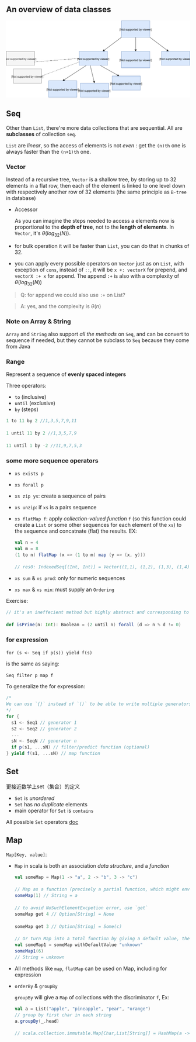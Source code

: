 ## An overview of data classes

![data](../assets/data-diagram.svg)

## Seq

Other than `List`, there're more data collections that are sequential. All are **subclasses** of collection `seq`.

`List` are *linear*, so the access of elements is not *even* : get the `(n)th` one is always faster than the `(n+1)th` one.

### Vector
Instead of a recursive tree, `Vector` is a shallow tree, by storing up to 32 elements in a flat row, then each of the element is linked to one level down with respectively another row of 32 elements (the same principle as `B-tree` in database)

- Accessor

  As you can imagine the steps needed to access a elements now is proportional to the **depth of tree**, not to the **length of elements**. In `Vector`, it's $\theta(log_{32}(N))$.

- for bulk operation it will be faster than `List`, you can do that in chunks of 32.

- you can apply every possible operators on `Vector` just as on `List`, with exception of `cons`, instead of `::`, it will be `x +: vectorX` for prepend, and `vectorX :+ x` for append. The append `:+` is also with a complexity of $\theta(log_{32}(N))$

> Q: for append we could also use `:+` on List? 

> A: yes, and the complexity is $\theta(n)$

### Note on Array & String
`Array` and `String` also support *all the methods* on `Seq`, and can be convert to sequence if needed, but they cannot be subclass to `Seq` because they come from Java

### Range

Represent a sequence of **evenly spaced integers**

Three operators:
- `to` (inclusive)
- `until` (exclusive)
- `by` (steps)

```scala
1 to 11 by 2 //1,3,5,7,9,11

1 until 11 by 2 //1,3,5,7,9

11 until 1 by -2 //11,9,7,5,3
```

### some more sequence operators
- `xs exists p`
- `xs forall p`
- `xs zip ys`: create a sequence of pairs
- `xs unzip`: if `xs` is a pairs sequence
- `xs flatMap f`: apply *collection-valued function* `f` (so this function could create a `List` or some other sequences for each element of the `xs`) to the sequence and concatnate (flat) the results. EX:

  ```scala
  val n = 4
  val m = 8
  (1 to n) flatMap (x => (1 to m) map (y => (x, y)))

  // res0: IndexedSeq[(Int, Int)] = Vector((1,1), (1,2), (1,3), (1,4), (1,5), (1,6), (1,7), (1,8), (2,1), (2,2), (2,3), (2,4), (2,5), (2,6), (2,7), (2,8), (3,1), (3,2), (3,3), (3,4), (3,5), (3,6), (3,7), (3,8), (4,1), (4,2), (4,3), (4,4), (4,5), (4,6), (4,7), (4,8))
  ```

- `xs sum` & `xs prod`: only for numeric sequences
- `xs max` & `xs min`: must supply an `Ordering`

Exercise:

```scala
// it's an ineffecient method but highly abstract and corresponding to math definition

def isPrime(n: Int): Boolean = (2 until n) forall (d => n % d != 0)
```

### for expression
`for (s <- Seq if p(s)) yield f(s)`

is the same as saying: 

`Seq filter p map f`

To generalize the for expression:

```scala
/*
We can use `{}` instead of `()` to be able to write multiple generators in multiple lines
*/
for {
  s1 <- Seq1 // generator 1
  s2 <- Seq2 // generator 2
  ...
  sN <- SeqN // generator n
  if p(s1, ...sN) // filter/predict function (optional)
} yield f(s1, ...sN) // map function
```

## Set

更接近数学上set（集合）的定义

- `Set` is *unordered*
- `Set` has *no duplicate* elements
- main operator for `Set` is `contains`

All possible `Set` operators [doc](https://docs.scala-lang.org/overviews/collections/sets.html)

## Map

`Map[Key, value]`:

- `Map` in scala is both an association *data structure*, and a *function*

  ```scala
  val someMap = Map(1 -> "a", 2 -> "b", 3 -> "c")

  // Map as a function (precisely a partial function, which might envoke an error if try to get a non-exist key)
  someMap(1) // String = a

  // to avoid NoSuchElementExcpetion error, use `get`
  someMap get 4 // Option[String] = None

  someMap get 3 // Option[String] = Some(c)

  // Or turn Map into a total function by giving a default value, then we can avoid the pattern match of `Option` when using the Map
  val someMap1 = someMap withDefaultValue "unknown"
  someMap1(6)
  // String = unknown

  ```

- All methods like `map`, `flatMap` can be used on Map, including for expression

- `orderBy` & `groupBy`

  `groupBy` will give a `Map` of collections with the discriminator `f`, Ex:

  ```scala
  val a = List("apple", "pineapple", "pear", "orange")
  // group by first char in each string
  a.groupBy(_.head)

  // scala.collection.immutable.Map[Char,List[String]] = HashMap(a -> List(apple), p -> List(pineapple, pear), o -> List(orange))
  ```




